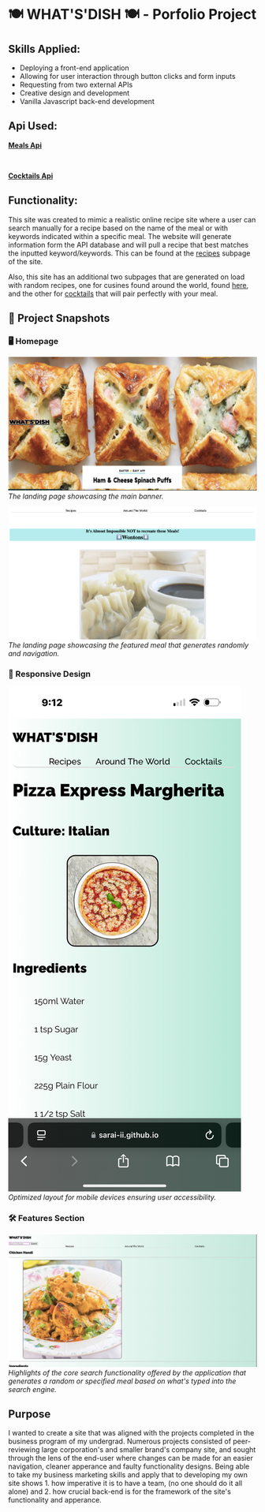 # 🍽 WHAT'S'DISH 🍽 - Porfolio Project

## Skills Applied:
- Deploying a front-end application
- Allowing for user interaction through button clicks and form inputs
- Requesting from two external APIs
- Creative design and development
- Vanilla Javascript back-end development

## Api Used:

[**Meals Api**](https://www.themealdb.com/api.php)

<br>

[**Cocktails Api**](https://www.thecocktaildb.com/api.php)

## Functionality: 
This site was created to mimic a realistic online recipe site where a user can search manually for a recipe based on the name of the meal or with keywords indicated within a specific meal. The website will generate information form the API database and will pull a recipe that best matches the inputted keyword/keywords. This can be found at the [recipes](https://sarai-ii.github.io/Portfolio-Project/recipes.html) subpage of the site. 

Also, this site has an additional two subpages that are generated on load with random recipes, one for cusines found around the world, found [here](https://sarai-ii.github.io/Portfolio-Project/country.html), and the other for 
[cocktails](https://sarai-ii.github.io/Portfolio-Project/cocktails.html) that will pair perfectly with your meal.

## 📸 Project Snapshots

### 🖥️ Homepage

![Homepage Banner](./demo/homepageBanner.png)
*The landing page showcasing the main banner.*

![Homepage Screenshot](./demo/homepageMain.png)
*The landing page showcasing the featured meal that generates randomly and navigation.*

### 📱 Responsive Design

![Mobile View](./demo/mobile-ATW.png)
*Optimized layout for mobile devices ensuring user accessibility.*

### 🛠️ Features Section

![Search Engine](./demo/recipeSearchEngine.png)
*Highlights of the core search functionality offered by the application that generates a random or specified meal based on what's typed into the search engine.*

## Purpose

I wanted to create a site that was aligned with the projects completed in the business program of my undergrad. Numerous projects consisted of peer-reviewing large corporation's and smaller brand's company site, and sought through the lens of the end-user where changes can be made for an easier navigation, cleaner apperance and faulty functionality designs. Being able to take my business marketing skills and apply that to developing my own site shows 1. how imperative it is to have a team, (no one should do it all alone) and 2. how crucial back-end is for the framework of the site's functionality and apperance. 
